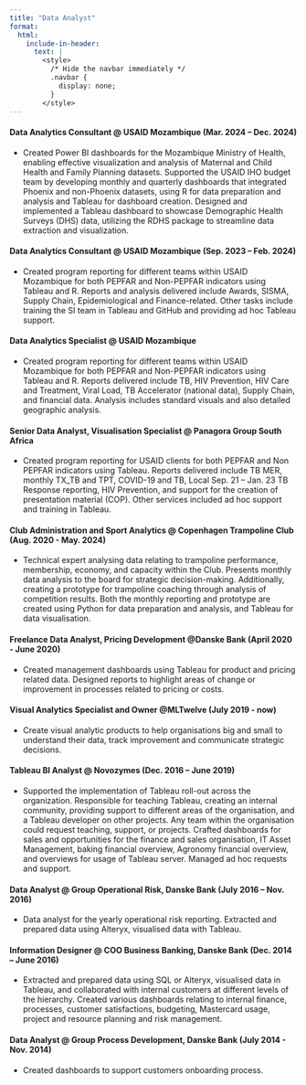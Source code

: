 ```yaml
---
title: "Data Analyst"
format:
  html:
    include-in-header:
      text: |
        <style>
          /* Hide the navbar immediately */
          .navbar {
            display: none;
          }
        </style>
---
```

#### Data Analytics Consultant @ USAID Mozambique (Mar. 2024 – Dec. 2024)
- Created Power BI dashboards for the Mozambique Ministry of Health, enabling effective visualization and analysis of Maternal and Child Health and Family Planning datasets. Supported the USAID IHO budget team by developing monthly and quarterly dashboards that integrated Phoenix and non-Phoenix datasets, using R for data preparation and analysis and Tableau for dashboard creation. Designed and implemented a Tableau dashboard to showcase Demographic Health Surveys (DHS) data, utilizing the RDHS package to streamline data extraction and visualization.

#### Data Analytics Consultant @ USAID Mozambique (Sep. 2023 – Feb. 2024)
- Created program reporting for different teams within USAID Mozambique for both PEPFAR and Non-PEPFAR indicators using Tableau and R. Reports and analysis delivered include Awards, SISMA, Supply Chain, Epidemiological and Finance-related. Other tasks include training the SI team in Tableau and GitHub and providing ad hoc Tableau support.

#### Data Analytics Specialist @ USAID Mozambique
- Created program reporting for different teams within USAID Mozambique for both PEPFAR and Non-PEPFAR indicators using Tableau and R. Reports delivered include TB, HIV Prevention, HIV Care and Treatment, Viral Load, TB Accelerator (national data), Supply Chain, and financial data. Analysis includes standard visuals and also detailed geographic analysis.

#### Senior Data Analyst, Visualisation Specialist @ Panagora Group South Africa
- Created program reporting for USAID clients for both PEPFAR and Non PEPFAR indicators using Tableau. Reports delivered include TB MER, monthly TX_TB and TPT, COVID-19 and TB, Local Sep. 21 – Jan. 23
TB Response reporting, HIV Prevention, and support for the creation of presentation material (COP). Other services included ad hoc support and training in Tableau.

#### Club Administration and Sport Analytics @ Copenhagen Trampoline Club (Aug. 2020 - May. 2024)
- Technical expert analysing data relating to trampoline performance, membership, economy, and capacity within the Club. Presents monthly data analysis to the board for strategic decision-making. Additionally, creating a prototype for trampoline coaching through analysis of competition results. Both the monthly reporting and prototype are created using Python for data preparation and analysis, and Tableau for data visualisation.

#### Freelance Data Analyst, Pricing Development @Danske Bank (April 2020 - June 2020)
- Created management dashboards using Tableau for product and pricing related data. Designed reports to highlight areas of change or improvement in processes related to pricing or costs.

#### Visual Analytics Specialist and Owner @MLTwelve (July 2019 - now)
- Create visual analytic products to help organisations big and small to understand their data, track improvement and communicate strategic decisions.

#### Tableau BI Analyst @ Novozymes (Dec. 2016 – June 2019)
- Supported the implementation of Tableau roll-out across the organization. Responsible for teaching Tableau, creating an internal community, providing support to different areas of the organisation, and a Tableau developer on other projects. Any team within the organisation could request teaching, support, or projects. Crafted dashboards for sales and opportunities for the finance and sales organisation, IT Asset Management, baking financial overview, Agronomy financial overview, and overviews for usage of Tableau server. Managed ad hoc requests and support.

#### Data Analyst @ Group Operational Risk, Danske Bank (July 2016 – Nov. 2016)
- Data analyst for the yearly operational risk reporting. Extracted and prepared data using Alteryx, visualised data with Tableau.

#### Information Designer @ COO Business Banking, Danske Bank (Dec. 2014 – June 2016)
- Extracted and prepared data using SQL or Alteryx, visualised data in Tableau, and collaborated with internal customers at different levels of the hierarchy. Created various dashboards relating to internal finance, processes, customer satisfactions, budgeting, Mastercard usage, project and resource planning and risk management.

#### Data Analyst @ Group Process Development, Danske Bank (July 2014 - Nov. 2014)
- Created dashboards to support customers onboarding process.